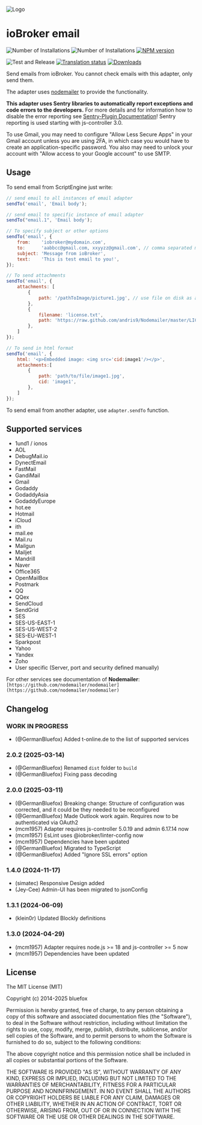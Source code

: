 ![Logo](admin/email.png)
# ioBroker email

![Number of Installations](http://iobroker.live/badges/email-installed.svg)
![Number of Installations](http://iobroker.live/badges/email-stable.svg)
[![NPM version](http://img.shields.io/npm/v/iobroker.email.svg)](https://www.npmjs.com/package/iobroker.email)

![Test and Release](https://github.com/ioBroker/ioBroker.email/workflows/Test%20and%20Release/badge.svg)
[![Translation status](https://weblate.iobroker.net/widgets/adapters/-/email/svg-badge.svg)](https://weblate.iobroker.net/engage/adapters/?utm_source=widget)
[![Downloads](https://img.shields.io/npm/dm/iobroker.email.svg)](https://www.npmjs.com/package/iobroker.email)

Send emails from ioBroker. You cannot check emails with this adapter, only send them.

The adapter uses [nodemailer](https://github.com/nodemailer/nodemailer) to provide the functionality.

**This adapter uses Sentry libraries to automatically report exceptions and code errors to the developers.** For more details and for information how to disable the error reporting see [Sentry-Plugin Documentation](https://github.com/ioBroker/plugin-sentry#plugin-sentry)! Sentry reporting is used starting with js-controller 3.0.

To use Gmail, you may need to configure "Allow Less Secure Apps" in your Gmail account unless you are using 2FA, in which
case you would have to create an application-specific password. You also may need to unlock your account with "Allow access to your Google account" to use SMTP.

## Usage

To send email from ScriptEngine just write:

```js
// send email to all instances of email adapter
sendTo('email', 'Email body');

// send email to specific instance of email adapter
sendTo("email.1", 'Email body');

// To specify subject or other options
sendTo('email', {
    from:    'iobroker@mydomain.com',
    to:      'aabbcc@gmail.com, xxyyzz@gmail.com', // comma separated multiple recipients.
    subject: 'Message from ioBroker',
    text:    'This is test email to you!',
});

// To send attachments
sendTo('email', {
    attachments: [
        {
            path: '/pathToImage/picture1.jpg', // use file on disk as attachment
        },
        {
            filename: 'license.txt',
            path: 'https://raw.github.com/andris9/Nodemailer/master/LICENSE', // use URL as an attachment
        },
    ]
});

// To send in html format
sendTo('email', {
    html: '<p>Embedded image: <img src='cid:image1'/></p>',
    attachments:[
        {
            path: 'path/to/file/image1.jpg',
            cid: 'image1',
        },
    ]
});
```

To send email from another adapter, use `adapter.sendTo` function.


## Supported services
- 1und1 / ionos
- AOL
- DebugMail.io
- DynectEmail
- FastMail
- GandiMail
- Gmail
- Godaddy
- GodaddyAsia
- GodaddyEurope
- hot.ee
- Hotmail
- iCloud
- ith
- mail.ee
- Mail.ru
- Mailgun
- Mailjet
- Mandrill
- Naver
- Office365
- OpenMailBox
- Postmark
- QQ
- QQex
- SendCloud
- SendGrid
- SES
- SES-US-EAST-1
- SES-US-WEST-2
- SES-EU-WEST-1
- Sparkpost
- Yahoo
- Yandex
- Zoho
- User specific (Server, port and security defined manually)

For other services see documentation of **Nodemailer**: `[https://github.com/nodemailer/nodemailer](https://github.com/nodemailer/nodemailer)`

## Changelog
<!--
  Placeholder for the next version (at the beginning of the line):
  ### **WORK IN PROGRESS**
-->
### **WORK IN PROGRESS**
* (@GermanBluefox) Added t-online.de to the list of supported services

### 2.0.2 (2025-03-14)
* (@GermanBluefox) Renamed `dist` folder to `build`
* (@GermanBluefox) Fixing pass decoding

### 2.0.0 (2025-03-11)
* (@GermanBluefox) Breaking change: Structure of configuration was corrected, and it could be they needed to be reconfigured
* (@GermanBluefox) Made Outlook work again. Requires now to be authenticated via OAuth2
* (mcm1957) Adapter requires js-controller 5.0.19 and admin 6.17.14 now
* (mcm1957) EsLint uses @iobroker/linter-config now
* (mcm1957) Dependencies have been updated
* (@GermanBluefox) Migrated to TypeScript
* (@GermanBluefox) Added "Ignore SSL errors" option

### 1.4.0 (2024-11-17)
* (simatec) Responsive Design added
* (Jey-Cee) Admin-UI has been migrated to jsonConfig

### 1.3.1 (2024-06-09)
* (klein0r) Updated Blockly definitions

### 1.3.0 (2024-04-29)
* (mcm1957) Adapter requires node.js >= 18 and js-controller >= 5 now
* (mcm1957) Dependencies have been updated

## License

The MIT License (MIT)

Copyright (c) 2014-2025 bluefox

Permission is hereby granted, free of charge, to any person obtaining a copy
of this software and associated documentation files (the "Software"), to deal
in the Software without restriction, including without limitation the rights
to use, copy, modify, merge, publish, distribute, sublicense, and/or sell
copies of the Software, and to permit persons to whom the Software is
furnished to do so, subject to the following conditions:

The above copyright notice and this permission notice shall be included in
all copies or substantial portions of the Software.

THE SOFTWARE IS PROVIDED "AS IS", WITHOUT WARRANTY OF ANY KIND, EXPRESS OR
IMPLIED, INCLUDING BUT NOT LIMITED TO THE WARRANTIES OF MERCHANTABILITY,
FITNESS FOR A PARTICULAR PURPOSE AND NONINFRINGEMENT. IN NO EVENT SHALL THE
AUTHORS OR COPYRIGHT HOLDERS BE LIABLE FOR ANY CLAIM, DAMAGES OR OTHER
LIABILITY, WHETHER IN AN ACTION OF CONTRACT, TORT OR OTHERWISE, ARISING FROM,
OUT OF OR IN CONNECTION WITH THE SOFTWARE OR THE USE OR OTHER DEALINGS IN
THE SOFTWARE.
